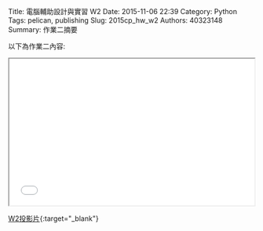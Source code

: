 Title: 電腦輔助設計與實習  W2
Date: 2015-11-06 22:39
Category: Python
Tags: pelican, publishing
Slug: 2015cp_hw_w2
Authors: 40323148
Summary: 作業二摘要

以下為作業二內容:

<iframe src="40323148_cp_w2_p.html" width="500" height="300"></iframe>

[W2投影片](40323148_cp_w2_p.html){:target="_blank"}



